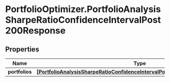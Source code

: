 # PortfolioOptimizer.PortfolioAnalysisSharpeRatioConfidenceIntervalPost200Response

## Properties

Name | Type | Description | Notes
------------ | ------------- | ------------- | -------------
**portfolios** | [**[PortfolioAnalysisSharpeRatioConfidenceIntervalPost200ResponsePortfoliosInner]**](PortfolioAnalysisSharpeRatioConfidenceIntervalPost200ResponsePortfoliosInner.md) |  | 



